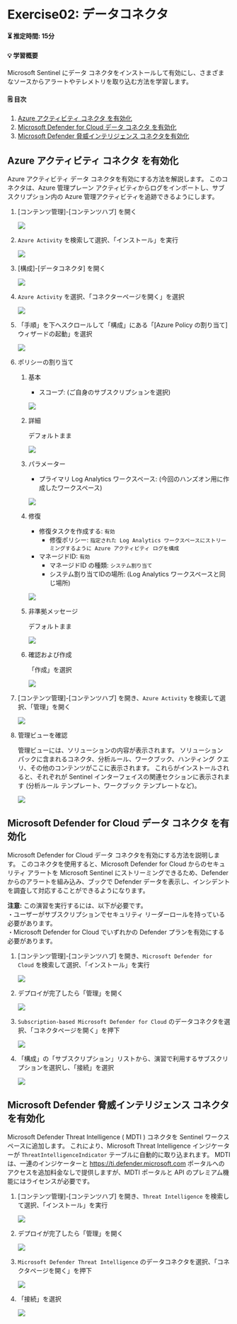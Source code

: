 # Exercise02: データコネクタ

#### ⏳ 推定時間: 15分

#### 💡 学習概要

Microsoft Sentinel にデータ コネクタをインストールして有効にし、さまざまなソースからアラートやテレメトリを取り込む方法を学習します。

#### 🗒️ 目次

1. [Azure アクティビティ コネクタ を有効化](#azure-アクティビティ-コネクタ-を有効化)
1. [Microsoft Defender for Cloud データ コネクタ を有効化](#microsoft-defender-for-cloud-データ-コネクタ-を有効化)
1. [Microsoft Defender 脅威インテリジェンス コネクタを有効化](#microsoft-defender-脅威インテリジェンス-コネクタを有効化)

## Azure アクティビティ コネクタ を有効化

Azure アクティビティ データ コネクタを有効にする方法を解説します。
このコネクタは、Azure 管理プレーン アクティビティからログをインポートし、サブスクリプション内の Azure 管理アクティビティを追跡できるようにします。

1. [コンテンツ管理]-[コンテンツハブ] を開く

    ![](./images/ex02-101.png)

1. `Azure Activity` を検索して選択、「インストール」を実行

    ![](./images/ex02-102.png)

1. [構成]-[データコネクタ] を開く

    ![](./images/ex02-103.png)

1. `Azure Activity` を選択、「コネクターページを開く」を選択

    ![](./images/ex02-104.png)

1. 「手順」を下へスクロールして「構成」にある「[Azure Policy の割り当て]ウィザードの起動」を選択

    ![](./images/ex02-105.png)

1. ポリシーの割り当て

    1. 基本

        - スコープ: (ご自身のサブスクリプションを選択)

        ![](./images/ex02-106.png)

    1. 詳細

        デフォルトまま

        ![](./images/ex02-107.png)

    1. パラメーター

        - プライマリ Log Analytics ワークスペース: (今回のハンズオン用に作成したワークスペース)

        ![](./images/ex02-108.png)

    1. 修復

        - 修復タスクを作成する: `有効`
            - 修復ポリシー: `指定された Log Analytics ワークスペースにストリーミングするように Azure アクティビティ ログを構成`
        - マネージドID: `有効`
            - マネージドID の種類: `システム割り当て`
            - システム割り当てIDの場所: (Log Analytics ワークスペースと同じ場所)

        ![](./images/ex02-109.png)

    1. 非準拠メッセージ

        デフォルトまま

        ![](./images/ex02-110.png)

    1. 確認および作成

        「作成」を選択

        ![](./images/ex02-111.png)

1. [コンテンツ管理]-[コンテンツハブ] を開き、`Azure Activity` を検索して選択、「管理」を開く

    ![](./images/ex02-112.png)

1. 管理ビューを確認

    管理ビューには、ソリューションの内容が表示されます。
    ソリューション パックに含まれるコネクタ、分析ルール、ワークブック、ハンティング クエリ、その他のコンテンツがここに表示されます。
    これらがインストールされると、それぞれが Sentinel インターフェイスの関連セクションに表示されます (分析ルール テンプレート、ワークブック テンプレートなど)。

    ![](./images/ex02-113.png)


## Microsoft Defender for Cloud データ コネクタ を有効化

Microsoft Defender for Cloud データ コネクタを有効にする方法を説明します。
このコネクタを使用すると、Microsoft Defender for Cloud からのセキュリティ アラートを Microsoft Sentinel にストリーミングできるため、Defender からのアラートを組み込み、ブックで Defender データを表示し、インシデントを調査して対応することができるようになります。

**注意:** この演習を実行するには、以下が必要です。<br />
・ユーザーがサブスクリプションでセキュリティ リーダーロールを持っている必要があります。<br />
・Microsoft Defender for Cloud でいずれかの Defender プランを有効にする必要があります。


1. [コンテンツ管理]-[コンテンツハブ] を開き、`Microsoft Defender for Cloud` を検索して選択、「インストール」を実行

    ![](./images/ex02-201.png)

1. デプロイが完了したら「管理」を開く

    ![](./images/ex02-202.png)

1. `Subscription-based Microsoft Defender for Cloud` のデータコネクタを選択、「コネクタページを開く」を押下

    ![](./images/ex02-203.png)

1. 「構成」の「サブスクリプション」リストから、演習で利用するサブスクリプションを選択し、「接続」を選択

    ![](./images/ex02-204.png)


## Microsoft Defender 脅威インテリジェンス コネクタを有効化

Microsoft Defender Threat Intelligence ( MDTI ) コネクタを Sentinel ワークスペースに追加します。
これにより、Microsoft Threat Intelligence インジケーターが `ThreatIntelligenceIndicator` テーブルに自動的に取り込まれます。
MDTI は、一連のインジケーターと https://ti.defender.microsoft.com ポータルへのアクセスを追加料金なしで提供しますが、MDTI ポータルと API のプレミアム機能にはライセンスが必要です。

1. [コンテンツ管理]-[コンテンツハブ] を開き、`Threat Intelligence` を検索して選択、「インストール」を実行

    ![](./images/ex02-301.png)

1. デプロイが完了したら「管理」を開く

    ![](./images/ex02-302.png)

1. `Microsoft Defender Threat Intelligence` のデータコネクタを選択、「コネクタページを開く」を押下

    ![](./images/ex02-303.png)

1. 「接続」を選択

    ![](./images/ex02-304.png)

